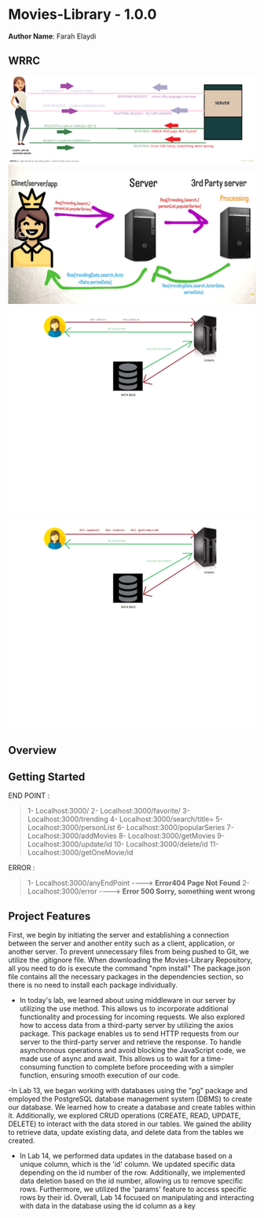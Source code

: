 
# Movies-Library - 1.0.0

**Author Name**: Farah Elaydi

## WRRC
![wrrcImage](./img/wrrc.png)
![3rdParty](./img/3rd.jpg)
![DB](./img/DB.png)
![DB14](./img/DB14.png)


## Overview

## Getting Started
END POINT : 
> 1-  Localhost:3000/
> 2-  Localhost:3000/favorite/
> 3-  Localhost:3000/trending
> 4-  Localhost:3000/search/title=
> 5-  Localhost:3000/personList
> 6-  Localhost:3000/popularSeries
> 7- Localhost:3000/addMovies
> 8- Localhost:3000/getMovies
> 9- Localhost:3000/update/id
> 10- Localhost:3000/delete/id
> 11- Localhost:3000/getOneMovie/id

ERROR : 
> 1-  Localhost:3000/anyEndPoint  ----> **Error404 Page Not Found**
> 2- Localhost:3000/error    ---->  **Error 500 Sorry, something went wrong**

## Project Features
First, we begin by initiating the server and establishing a connection between the server and another entity such as a client, application, or another server. To prevent unnecessary files from being pushed to Git, we utilize the .gitignore file. When downloading the Movies-Library Repository, all you need to do is execute the command "npm install" The package.json file contains all the necessary packages in the dependencies section, so there is no need to install each package individually.

- In today's lab, we learned about using middleware in our server by utilizing the use method. This allows us to incorporate additional functionality and processing for incoming requests. We also explored how to access data from a third-party server by utilizing the axios package. This package enables us to send HTTP requests from our server to the third-party server and retrieve the response. To handle asynchronous operations and avoid blocking the JavaScript code, we made use of async and await. This allows us to wait for a time-consuming function to complete before proceeding with a simpler function, ensuring smooth execution of our code.

-In Lab 13, we began working with databases using the "pg" package and employed the PostgreSQL database management system (DBMS) to create our database. We learned how to create a database and create tables within it. Additionally, we explored CRUD operations (CREATE, READ, UPDATE, DELETE) to interact with the data stored in our tables. We gained the ability to retrieve data, update existing data, and delete data from the tables we created.


- In Lab 14, we performed data updates in the database based on a unique column, which is the 'id' column. We updated specific data depending on the id number of the row. Additionally, we implemented data deletion based on the id number, allowing us to remove specific rows. Furthermore, we utilized the 'params' feature to access specific rows by their id. Overall, Lab 14 focused on manipulating and interacting with data in the database using the id column as a key